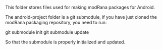 This folder stores files used for making modRana packages for Android.

The android-project folder is a git submodule, if you have just cloned
the modRana packaging repository, you need to run:

git submodule init
git submodule update

So that the submodule is properly initialized and updated.
